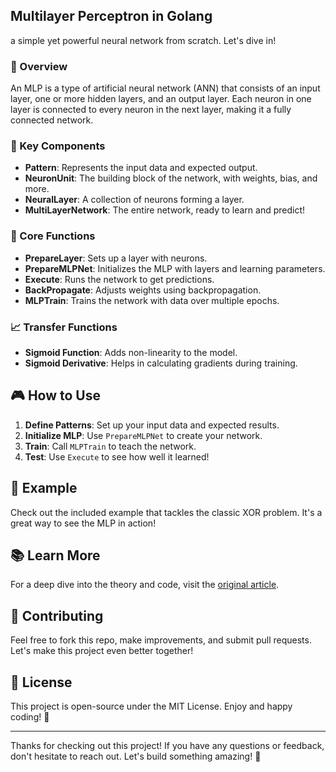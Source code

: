 ## Multilayer Perceptron in Golang

a simple yet powerful neural network from scratch. Let's dive in!

### 🚀 Overview

An MLP is a type of artificial neural network (ANN) that consists of an input layer, one or more hidden layers, and an output layer. Each neuron in one layer is connected to every neuron in the next layer, making it a fully connected network.

### 🧠 Key Components

- **Pattern**: Represents the input data and expected output.
- **NeuronUnit**: The building block of the network, with weights, bias, and more.
- **NeuralLayer**: A collection of neurons forming a layer.
- **MultiLayerNetwork**: The entire network, ready to learn and predict!

### 🔧 Core Functions

- **PrepareLayer**: Sets up a layer with neurons.
- **PrepareMLPNet**: Initializes the MLP with layers and learning parameters.
- **Execute**: Runs the network to get predictions.
- **BackPropagate**: Adjusts weights using backpropagation.
- **MLPTrain**: Trains the network with data over multiple epochs.

### 📈 Transfer Functions

- **Sigmoid Function**: Adds non-linearity to the model.
- **Sigmoid Derivative**: Helps in calculating gradients during training.

## 🎮 How to Use

1. **Define Patterns**: Set up your input data and expected results.
2. **Initialize MLP**: Use `PrepareMLPNet` to create your network.
3. **Train**: Call `MLPTrain` to teach the network.
4. **Test**: Use `Execute` to see how well it learned!

## 🧪 Example

Check out the included example that tackles the classic XOR problem. It's a great way to see the MLP in action!

## 📚 Learn More

For a deep dive into the theory and code, visit the [original article](https://madeddu.xyz/posts/neuralnetwork/).

## 🤝 Contributing

Feel free to fork this repo, make improvements, and submit pull requests. Let's make this project even better together!

## 📜 License

This project is open-source under the MIT License. Enjoy and happy coding! 🎉

---

Thanks for checking out this project! If you have any questions or feedback, don't hesitate to reach out. Let's build something amazing! 🚀
